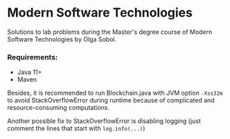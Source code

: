 # Modern Software Technologies

Solutions to lab problems during the Master's degree course of Modern Software Technologies by Olga Sobol.

### Requirements:

* Java 11+
* Maven

Besides, it is recommended to run Blockchain.java with JVM option `-Xss32m` to avoid StackOverflowError during runtime 
because of complicated and resource-consuming computations.

Another possible fix to StackOverflowError is disabling logging (just comment the lines that start with `log.info(...)`)

